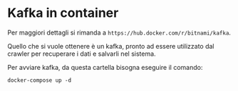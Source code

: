 # Kafka in container

Per maggiori dettagli si rimanda a `https://hub.docker.com/r/bitnami/kafka`.

Quello che si vuole ottenere è un kafka, pronto ad essere utilizzato dal crawler per recuperare i dati
e salvarli nel sistema.


Per avviare kafka, da questa cartella bisogna eseguire il comando:

`docker-compose up -d`



